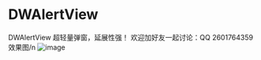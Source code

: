 # DWAlertView
DWAlertView
超轻量弹窗，延展性强！
欢迎加好友一起讨论：QQ 2601764359
效果图/n
![image](https://github.com/DavyGH/DWAlertView/blob/master/DWAlertViewGif.gif)
